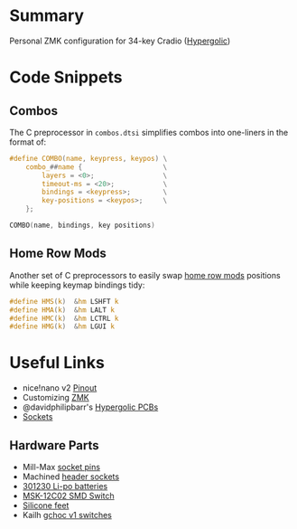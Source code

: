 # Summary
Personal ZMK configuration for 34-key Cradio ([Hypergolic](https://github.com/davidphilipbarr/hypergolic))

# Code Snippets
## Combos
The C preprocessor in `combos.dtsi` simplifies combos into one-liners in the format of:
```c
#define COMBO(name, keypress, keypos) \
	combo_##name {                    \
		layers = <0>;                 \
		timeout-ms = <20>;            \
		bindings = <keypress>;        \
		key-positions = <keypos>;     \
	};

COMBO(name, bindings, key positions)
```
## Home Row Mods
Another set of C preprocessors to easily swap [home row mods](https://precondition.github.io/home-row-mods) positions while keeping keymap bindings tidy:
```c
#define HMS(k)	&hm LSHFT k
#define HMA(k)	&hm LALT k
#define HMC(k)	&hm LCTRL k
#define HMG(k)	&hm LGUI k
```

# Useful Links
* nice!nano v2 [Pinout](https://nicekeyboards.com/docs/nice-nano/pinout-schematic/)
* Customizing [ZMK](https://zmk.dev/docs/customization)
* @davidphilipbarr's [Hypergolic PCBs](https://github.com/davidphilipbarr/hypergolic)
* [Sockets](https://github.com/joric/nrfmicro/wiki/Sockets)
## Hardware Parts
* Mill-Max [socket pins](https://www.digikey.com/product-detail/en/3320-0-00-15-00-00-03-0/ED1134-ND/4147392)
* Machined [header sockets](https://www.aliexpress.com/item/32852480645.html)
* [301230 Li-po batteries](https://www.aliexpress.com/item/4000336497558.html)
* [MSK-12C02 SMD Switch](https://www.aliexpress.com/item/1005001398386692.html)
* [Silicone feet](https://www.aliexpress.com/item/32912066603.html)
* Kailh [gchoc v1 switches](https://www.aliexpress.com/item/4000907409650.html)
